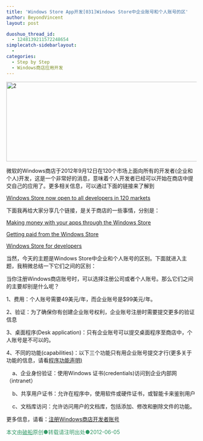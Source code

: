 ```yaml
---
title: 'Windows Store App开发[031]Windows Store中企业账号和个人账号的区'
author: BeyondVincent
layout: post

duoshuo_thread_id:
  - 1248139211572248654
simplecatch-sidebarlayout:
  - 
categories:
  - Step by Step
  - Windows商店应用开发
---
```

[<img title="2" style="border-left-width: 0px; border-right-width: 0px; border-bottom-width: 0px; display: inline; border-top-width: 0px" border="0" alt="2" src="http://beyondvincent.com/wp-content/uploads/2013/06/2_thumb7.jpg" width="682" height="211" />][1] 

微软的Windows商店于2012年9月12日在120个市场上面向所有的开发者(企业和个人)开发，这是一个非常好的消息，意味着个人开发者已经可以开始在商店中提交自己的应用了。更多相关信息，可以通过下面的链接来了解到

[<u>Windows Store now open to all developers in 120 markets</u>][2]

下面我再给大家分享几个链接，是关于商店的一些事情，分别是：

[<u>Making money with your apps through the Windows Store</u>][3]

[<u>Getting paid from the Windows Store</u>][4]

[<u>Windows Store for developers</u>][5]

当然，今天的主题是Windows Store中企业和个人账号的区别。下面就进入主题，我稍微总结一下它们之间的区别：

当你注册Windows商店账号时，可以选择注册公司或者个人账号。那么它们之间的主要却别是什么呢？

1、费用：个人账号需要49美元/年，而企业账号是$99美元/年。

2、验证：为了确保你有创建企业账号权利，企业账号注册时需要提交更多的验证信息

3、桌面程序(Desk application)：只有企业账号可以提交桌面程序至商店中，个人账号是不可以的。

4、不同的功能(capabilities)：以下三个功能只有用企业账号提交才行(更多关于功能的信息，请看[<u>程序功能声明</u>][6]<u>)</u>

&#160;&#160;&#160; a、企业身份验证：使用Windows 证书(credentials)访问到企业内部网（intranet）

&#160;&#160;&#160; b、共享用户证书：允许在程序中，使用软件或硬件证书，或智能卡来鉴别用户

&#160;&#160;&#160; c、文档库访问：允许访问用户的文档库，包括添加、修改和删除文件的功能。

更多信息，请看：[<u>注册Windows商店开发者账号</u>][7]

<div style="text-align: left">
  <span style="color: #339966"></span>
</div>

<div style="text-align: left">
  <span style="color: #339966">本文由<span style="text-decoration: underline"><a href="http://beyondvincent.com/"><span style="color: #339966; text-decoration: underline">破船</span></a></span>原创●转载请注明出处●<time data-updated="true" datetime="2013-05-18T17:37:00+08:00">2012-06-05</time></span>
</div>

 [1]: http://beyondvincent.com/wp-content/uploads/2013/06/27.jpg
 [2]: http://blogs.msdn.com/b/windowsstore/archive/2012/09/11/windows-store-now-open-to-all-developers.aspx
 [3]: http://blogs.msdn.com/b/windowsstore/archive/2012/07/20/making-money-with-your-apps-through-the-windows-store.aspx
 [4]: http://blogs.msdn.com/b/windowsstore/archive/2012/08/03/getting-paid-from-the-windows-store.aspx
 [5]: http://blogs.msdn.com/b/windowsstore/
 [6]: http://msdn.microsoft.com/en-us/library/windows/apps/hh464936.aspx
 [7]: http://msdn.microsoft.com/en-us/library/windows/apps/hh868184.aspx